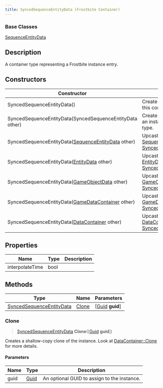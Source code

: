```yaml
---
title: SyncedSequenceEntityData (Frostbite Container)
---
```

### Base Classes

[SequenceEntityData](SequenceEntityData)

## Description

A container type representing a Frostbite instance entry.

## Constructors

| Constructor                                                                         | Description                                                                                                                             |
| ----------------------------------------------------------------------------------- | --------------------------------------------------------------------------------------------------------------------------------------- |
| SyncedSequenceEntityData()                                                          | Create a new instance of this container type.                                                                                           |
| SyncedSequenceEntityData(SyncedSequenceEntityData other)                            | Create a reference copy of an instance of the same type.                                                                                |
| SyncedSequenceEntityData([SequenceEntityData](SequenceEntityData) other)            | Upcast an instance of type [SequenceEntityData](SequenceEntityData) to [SyncedSequenceEntityData](SyncedSequenceEntityData).            |
| SyncedSequenceEntityData([EntityData](EntityData) other)                            | Upcast an instance of type [EntityData](EntityData) to [SyncedSequenceEntityData](SyncedSequenceEntityData).                            |
| SyncedSequenceEntityData([GameObjectData](GameObjectData) other)                    | Upcast an instance of type [GameObjectData](GameObjectData) to [SyncedSequenceEntityData](SyncedSequenceEntityData).                    |
| SyncedSequenceEntityData([GameDataContainer](GameDataContainer) other)              | Upcast an instance of type [GameDataContainer](GameDataContainer) to [SyncedSequenceEntityData](SyncedSequenceEntityData).              |
| SyncedSequenceEntityData([DataContainer](/vext/ref/cls/shr/datacontainer) other) | Upcast an instance of type [DataContainer](/vext/ref/cls/shr/datacontainer) to [SyncedSequenceEntityData](SyncedSequenceEntityData). |

## Properties

| Name            | Type | Description |
| --------------- | ---- | ----------- |
| interpolateTime | bool |             |

## Methods

| Type                                                 | Name            | Parameters                                     |
| ---------------------------------------------------- | --------------- | ---------------------------------------------- |
| [SyncedSequenceEntityData](SyncedSequenceEntityData) | [Clone](#clone) | \[[Guid](/vext/ref/cls/shr/guid) **guid**\] |

### Clone

> [SyncedSequenceEntityData](SyncedSequenceEntityData) **Clone**(\[[Guid](/vext/ref/cls/shr/guid) **guid**\])

Creates a shallow-copy clone of the instance. Look at [DataContainer::Clone](/vext/ref/cls/shr/datacontainer#clone) for more details.

#### Parameters

| Name | Type         | Description                                 |
| ---- | ------------ | ------------------------------------------- |
| guid | [Guid](Guid) | An optional GUID to assign to the instance. |

